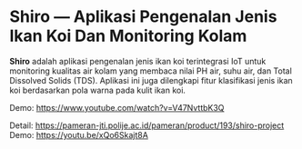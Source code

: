 # Shiro — Aplikasi Pengenalan Jenis Ikan Koi Dan Monitoring Kolam

**Shiro** adalah aplikasi pengenalan jenis ikan koi terintegrasi IoT untuk monitoring kualitas air kolam yang membaca nilai PH air, suhu air, dan Total Dissolved Solids (TDS). Aplikasi ini juga dilengkapi fitur klasifikasi jenis ikan koi berdasarkan pola warna pada kulit ikan koi.

Demo: https://www.youtube.com/watch?v=V47NvttbK3Q


Detail: https://pameran-jti.polije.ac.id/pameran/product/193/shiro-project
Demo: https://youtu.be/xQo6Skajt8A 
